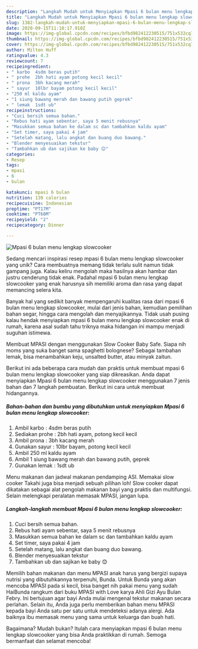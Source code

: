 ```yaml
---
description: "Langkah Mudah untuk Menyiapkan Mpasi 6 bulan menu lengkap slowcooker yang Bikin Ngiler"
title: "Langkah Mudah untuk Menyiapkan Mpasi 6 bulan menu lengkap slowcooker yang Bikin Ngiler"
slug: 1382-langkah-mudah-untuk-menyiapkan-mpasi-6-bulan-menu-lengkap-slowcooker-yang-bikin-ngiler
date: 2020-09-15T11:18:17.910Z
image: https://img-global.cpcdn.com/recipes/bfbd982412230515/751x532cq70/mpasi-6-bulan-menu-lengkap-slowcooker-foto-resep-utama.jpg
thumbnail: https://img-global.cpcdn.com/recipes/bfbd982412230515/751x532cq70/mpasi-6-bulan-menu-lengkap-slowcooker-foto-resep-utama.jpg
cover: https://img-global.cpcdn.com/recipes/bfbd982412230515/751x532cq70/mpasi-6-bulan-menu-lengkap-slowcooker-foto-resep-utama.jpg
author: Milton Huff
ratingvalue: 4.3
reviewcount: 7
recipeingredient:
- " karbo  4sdm beras putih"
- " prohe  2bh hati ayam potong kecil kecil"
- " prona  3bh kacang merah"
- " sayur  10lbr bayam potong kecil kecil"
- "250 ml kaldu ayam"
- "1 siung bawang merah dan bawang putih geprek"
- " lemak  1sdt ub"
recipeinstructions:
- "Cuci bersih semua bahan."
- "Rebus hati ayam sebentar, saya 5 menit rebusnya"
- "Masukkan semua bahan ke dalam sc dan tambahkan kaldu ayam"
- "Set timer, saya pakai 4 jam"
- "Setelah matang, lalu angkat dan buang duo bawang."
- "Blender menyesuaikan tekstur"
- "Tambahkan ub dan sajikan ke baby 😊"
categories:
- Resep
tags:
- mpasi
- 6
- bulan

katakunci: mpasi 6 bulan 
nutrition: 139 calories
recipecuisine: Indonesian
preptime: "PT17M"
cooktime: "PT60M"
recipeyield: "2"
recipecategory: Dinner

---
```



![Mpasi 6 bulan menu lengkap slowcooker](https://img-global.cpcdn.com/recipes/bfbd982412230515/751x532cq70/mpasi-6-bulan-menu-lengkap-slowcooker-foto-resep-utama.jpg)

Sedang mencari inspirasi resep mpasi 6 bulan menu lengkap slowcooker yang unik? Cara membuatnya memang tidak terlalu sulit namun tidak gampang juga. Kalau keliru mengolah maka hasilnya akan hambar dan justru cenderung tidak enak. Padahal mpasi 6 bulan menu lengkap slowcooker yang enak harusnya sih memiliki aroma dan rasa yang dapat memancing selera kita.

Banyak hal yang sedikit banyak mempengaruhi kualitas rasa dari mpasi 6 bulan menu lengkap slowcooker, mulai dari jenis bahan, kemudian pemilihan bahan segar, hingga cara mengolah dan menyajikannya. Tidak usah pusing kalau hendak menyiapkan mpasi 6 bulan menu lengkap slowcooker enak di rumah, karena asal sudah tahu triknya maka hidangan ini mampu menjadi suguhan istimewa.

Membuat MPASI dengan menggunakan Slow Cooker Baby Safe. Siapa nih moms yang suka banget sama spaghetti bolognese? Sebagai tambahan lemak, bisa menambahkan keju, unsalted butter, atau minyak zaitun.


Berikut ini ada beberapa cara mudah dan praktis untuk membuat mpasi 6 bulan menu lengkap slowcooker yang siap dikreasikan. Anda dapat menyiapkan Mpasi 6 bulan menu lengkap slowcooker menggunakan 7 jenis bahan dan 7 langkah pembuatan. Berikut ini cara untuk membuat hidangannya.

<!--inarticleads1-->

##### Bahan-bahan dan bumbu yang dibutuhkan untuk menyiapkan Mpasi 6 bulan menu lengkap slowcooker:

1. Ambil  karbo : 4sdm beras putih
1. Sediakan  prohe : 2bh hati ayam, potong kecil kecil
1. Ambil  prona : 3bh kacang merah
1. Gunakan  sayur : 10lbr bayam, potong kecil kecil
1. Ambil 250 ml kaldu ayam
1. Ambil 1 siung bawang merah dan bawang putih, geprek
1. Gunakan  lemak : 1sdt ub


Menu makanan dan jadwal makanan pendamping ASI. Memakai slow cooker Takahi juga bisa menjadi sebuah pilihan loh! Slow cooker dapat dikatakan sebagai alat pengolah makanan bayi yang praktis dan multifungsi. Selain melengkapi peralatan memasak MPASI, jangan lupa. 

<!--inarticleads2-->

##### Langkah-langkah membuat Mpasi 6 bulan menu lengkap slowcooker:

1. Cuci bersih semua bahan.
1. Rebus hati ayam sebentar, saya 5 menit rebusnya
1. Masukkan semua bahan ke dalam sc dan tambahkan kaldu ayam
1. Set timer, saya pakai 4 jam
1. Setelah matang, lalu angkat dan buang duo bawang.
1. Blender menyesuaikan tekstur
1. Tambahkan ub dan sajikan ke baby 😊


Memilih bahan makanan dan menu MPASI anak harus yang bergizi supaya nutrisi yang dibutuhkannya terpenuhi, Bunda. Untuk Bunda yang akan mencoba MPASI pada si kecil, bisa banget nih pakai menu yang sudah HaiBunda rangkum dari buku MPASI with Love karya Ahli Gizi Ayu Bulan Febry. Ini bertujuan agar bayi Anda mulai mengenal tekstur makanan secara perlahan. Selain itu, Anda juga perlu memberikan bahan menu MPASI kepada bayi Anda satu per satu untuk mendeteksi adanya alergi. Ada baiknya ibu memasak menu yang sama untuk keluarga dan buah hati. 

Bagaimana? Mudah bukan? Itulah cara menyiapkan mpasi 6 bulan menu lengkap slowcooker yang bisa Anda praktikkan di rumah. Semoga bermanfaat dan selamat mencoba!
